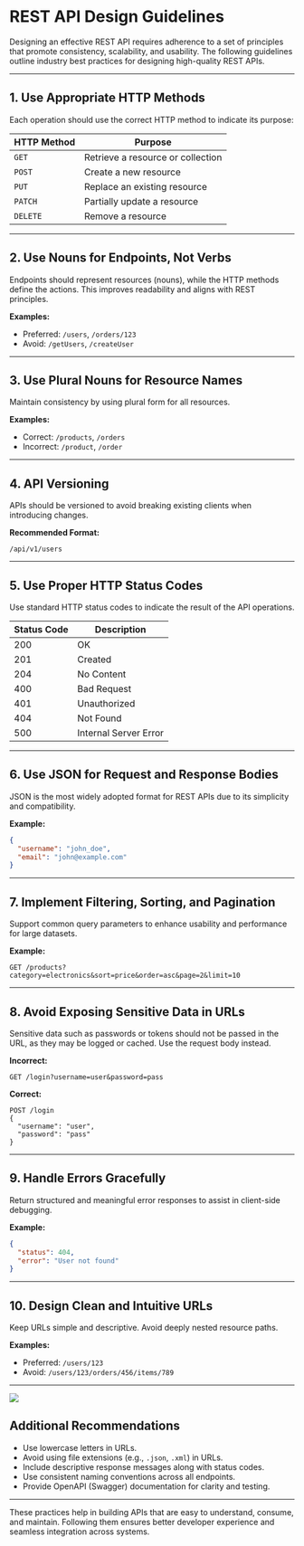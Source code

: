 # REST API Design Guidelines

Designing an effective REST API requires adherence to a set of principles that promote consistency, scalability, and usability. The following guidelines outline industry best practices for designing high-quality REST APIs.

---

## 1. Use Appropriate HTTP Methods

Each operation should use the correct HTTP method to indicate its purpose:

| HTTP Method | Purpose                          |
|-------------|----------------------------------|
| `GET`       | Retrieve a resource or collection|
| `POST`      | Create a new resource            |
| `PUT`       | Replace an existing resource     |
| `PATCH`     | Partially update a resource      |
| `DELETE`    | Remove a resource                |

---

## 2. Use Nouns for Endpoints, Not Verbs

Endpoints should represent resources (nouns), while the HTTP methods define the actions. This improves readability and aligns with REST principles.

**Examples:**

- Preferred: `/users`, `/orders/123`
- Avoid: `/getUsers`, `/createUser`

---

## 3. Use Plural Nouns for Resource Names

Maintain consistency by using plural form for all resources.

**Examples:**

- Correct: `/products`, `/orders`
- Incorrect: `/product`, `/order`

---

## 4. API Versioning

APIs should be versioned to avoid breaking existing clients when introducing changes.

**Recommended Format:**

```
/api/v1/users
```

---

## 5. Use Proper HTTP Status Codes

Use standard HTTP status codes to indicate the result of the API operations.

| Status Code | Description                    |
|-------------|--------------------------------|
| 200         | OK                             |
| 201         | Created                        |
| 204         | No Content                     |
| 400         | Bad Request                    |
| 401         | Unauthorized                   |
| 404         | Not Found                      |
| 500         | Internal Server Error          |

---

## 6. Use JSON for Request and Response Bodies

JSON is the most widely adopted format for REST APIs due to its simplicity and compatibility.

**Example:**

```json
{
  "username": "john_doe",
  "email": "john@example.com"
}
```

---

## 7. Implement Filtering, Sorting, and Pagination

Support common query parameters to enhance usability and performance for large datasets.

**Example:**

```
GET /products?category=electronics&sort=price&order=asc&page=2&limit=10
```

---

## 8. Avoid Exposing Sensitive Data in URLs

Sensitive data such as passwords or tokens should not be passed in the URL, as they may be logged or cached. Use the request body instead.

**Incorrect:**

```
GET /login?username=user&password=pass
```

**Correct:**

```
POST /login
{
  "username": "user",
  "password": "pass"
}
```

---

## 9. Handle Errors Gracefully

Return structured and meaningful error responses to assist in client-side debugging.

**Example:**

```json
{
  "status": 404,
  "error": "User not found"
}
```

---

## 10. Design Clean and Intuitive URLs

Keep URLs simple and descriptive. Avoid deeply nested resource paths.

**Examples:**

- Preferred: `/users/123`
- Avoid: `/users/123/orders/456/items/789`

---

![](https://i.imgur.com/xaqv0cP.png)

## Additional Recommendations

- Use lowercase letters in URLs.
- Avoid using file extensions (e.g., `.json`, `.xml`) in URLs.
- Include descriptive response messages along with status codes.
- Use consistent naming conventions across all endpoints.
- Provide OpenAPI (Swagger) documentation for clarity and testing.

---

These practices help in building APIs that are easy to understand, consume, and maintain. Following them ensures better developer experience and seamless integration across systems.